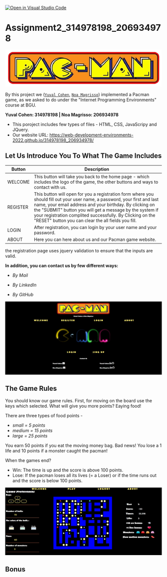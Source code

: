 [![Open in Visual Studio Code](https://classroom.github.com/assets/open-in-vscode-c66648af7eb3fe8bc4f294546bfd86ef473780cde1dea487d3c4ff354943c9ae.svg)](https://classroom.github.com/online_ide?assignment_repo_id=7777679&assignment_repo_type=AssignmentRepo)
# Assignment2_314978198_206934978


![This is an image](https://github.com/Web-Development-Environments-2022/314978198_206934978/blob/main/media/images/PacMan.png)


By this project we ([`Yuval Cohen`](https://github.com/yuvalCohen/), [`Noa Magrisso`](https://github.com/NoaMagrisso)) implemented a Pacman game, as we asked to do under the "Internet Programming Environments" course at BGU.

**Yuval Cohen: 314978198 | Noa Magrisso: 206934978**

* This poroject includes few types of files - HTML, CSS, JavaScripy and JQuery.
* Our website URL: https://web-development-environments-2022.github.io/314978198_206934978/




## Let Us Introduce You To What The Game Includes

| Button | Description |
| --- | --- |
| WELCOME | This button will take you back to the home page - which includes the logo of the game, the other buttons and ways to contact with us. |
| REGISTER | This button will open for you a registration form where you should fill out your user name, a password, your first and last name, your email address and your birthday. By clicking on the "SUBMIT" button you will get a message by the system if your registration complited successfully. By Clicking on the "RESET" button you can clear the all fields you fill. |
| LOGIN | After registration, you can login by your user name and your password. |
| ABOUT | Here you can here about us and our Pacman game website. |

the registration page uses jquery validation to ensure that the inputs are valid.

**In addition, you can contact us by few different ways:**

* *By Mail*

* *By LinkedIn* 

* *By GitHub*


![This is an image](https://github.com/Web-Development-Environments-2022/314978198_206934978/blob/main/media/images/mainScreen.JPG)


## The Game Rules

You should know our game rules.
First, for moving on the board use the keys which selected.
What will give you more points? Eaying food!

There are three types of food points -
* *small = 5 points*
* *medium = 15 points*
* *large = 25 points*

You earn 50 points if you eat the moving money bag.
Bad news! You lose a 1 life and 10 points if a monster caught the pacman!

When the games end?
* Win: The time is up and the score is above 100 points.
* Lose: If the pacman loses all its lives (= a Loser) or if the time runs out and the score is below 100 points.

![This is an image](https://github.com/Web-Development-Environments-2022/314978198_206934978/blob/main/media/images/gameMode.JPG)

 
 ## Bonus 
 
 



